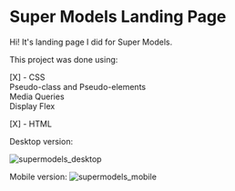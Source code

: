 # Super Models Landing Page
Hi! It's landing page I did for Super Models. 

This project was done using:<br>

[X] - CSS<br>
Pseudo-class and Pseudo-elements<br>
Media Queries<br>
Display Flex<br>

[X] - HTML

Desktop version:

![supermodels_desktop](https://user-images.githubusercontent.com/99365685/198898226-063faad2-f06a-46fa-8e44-b71c72f9ca05.jpg)

Mobile version:
![supermodels_mobile](https://user-images.githubusercontent.com/99365685/198898228-557bf130-9624-423e-b4bf-7c2ae5f3e58b.jpg)
